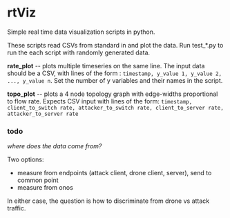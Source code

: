 # rtViz

Simple real time data visualization scripts in python. 

These scripts read CSVs from standard in and plot the data. Run test_*.py to run the each script with randomly generated data.

**rate_plot** -- plots multiple timeseries on the same line. The input data should be a CSV, with lines of the form : ```timestamp, y_value 1, y_value 2, ..., y_value n```. Set the number of y variables and their names in the script.

**topo_plot** -- plots a 4 node topology graph with edge-widths proportional to flow rate. Expects CSV input with lines of the form: ```timestamp, client_to_switch rate, attacker_to_switch rate, client_to_server rate, attacker_to_server rate```


### todo

*where does the data come from?* 

Two options: 

- measure from endpoints (attack client, drone client, server), send to common point
- measure from onos

In either case, the question is how to discriminate from drone vs attack traffic.

